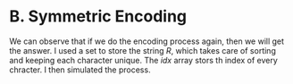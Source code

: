 # B. Symmetric Encoding
We can observe that if we do the encoding process again, then we will get the answer. I used a set to store the string _R_, which takes care of sorting and keeping each character unique. The _idx_ array stors th index of every chracter. I then simulated the process.
